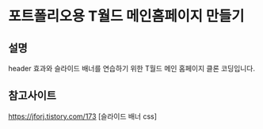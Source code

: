 # 포트폴리오용 T월드 메인홈페이지 만들기
## 설명
header 효과와 슬라이드 배너를 연습하기 위한 T월드 메인 홈페이지 클론 코딩입니다.
## 참고사이트
https://jforj.tistory.com/173 [슬라이드 배너 css]
